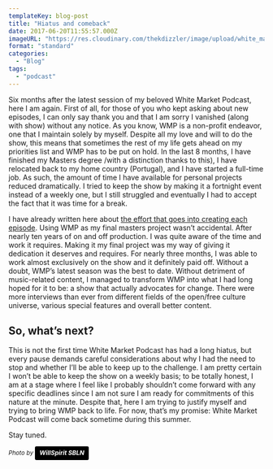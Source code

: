 ```yaml
---
templateKey: blog-post
title: "Hiatus and comeback"
date: 2017-06-20T11:55:57.000Z
imageURL: "https://res.cloudinary.com/thekdizzler/image/upload/white_market/willspirit-sbln-106481.jpg"
format: "standard"
categories:
  - "Blog"
tags:
  - "podcast"
---
```

Six months after the latest session of my beloved White Market Podcast, here I am again. First of all, for those of you who kept asking about new episodes, I can only say thank you and that I am sorry I vanished (along with show) without any notice. As you know, WMP is a non-profit endeavor, one that I maintain solely by myself. Despite all my love and will to do the show, this means that sometimes the rest of my life gets ahead on my priorities list and WMP has to be put on hold. In the last 8 months, I have finished my Masters degree /with a distinction thanks to this), I have relocated back to my home country (Portugal), and I have started a full-time job. As such, the amount of time I have available for personal projects reduced dramatically. I tried to keep the show by making it a fortnight event instead of a weekly one, but I still struggled and eventually I had to accept the fact that it was time for a break.

I have already written here about [the effort that goes into creating each episode](https://www.whitemarketpodcast.co.uk/blog/2016/09/27/white-market-context-i-production-effort-production-values/). Using WMP as my final masters project wasn’t accidental. After nearly ten years of on and off production. I was quite aware of the time and work it requires. Making it my final project was my way of giving it dedication it deserves and requires. For nearly three months, I was able to work almost exclusively on the show and it definitely paid off. Without a doubt, WMP’s latest season was the best to date. Without detriment of music-related content, I managed to transform WMP into what I had long hoped for it to be: a show that actually advocates for change. There were more interviews than ever from different fields of the open/free culture universe, various special features and overall better content.

So, what’s next?
----------------

This is not the first time White Market Podcast has had a long hiatus, but every pause demands careful considerations about why I had the need to stop and whether I’ll be able to keep up to the challenge. I am pretty certain I won’t be able to keep the show on a weekly basis; to be totally honest, I am at a stage where I feel like I probably shouldn’t come forward with any specific deadlines since I am not sure I am ready for commitments of this nature at the minute. Despite that, here I am trying to justify myself and trying to bring WMP back to life. For now, that’s my promise: White Market Podcast will come back sometime during this summer.

Stay tuned.

<small><em>Photo by&nbsp;<a style="background-color: black; color: white; text-decoration: none; padding: 4px 6px; font-family: -apple-system, BlinkMacSystemFont, 'San Francisco', 'Helvetica Neue', Helvetica, Ubuntu, Roboto, Noto, 'Segoe UI', Arial, sans-serif; font-size: 12px; font-weight: bold; line-height: 1.2; display: inline-block; border-radius: 3px;" title="Download free do whatever you want high-resolution photos from WillSpirit SBLN" href="http://unsplash.com/@willspirit?utm_campaign=photographer-credit" target="_blank" rel="noopener noreferrer"><span style="display: inline-block; padding: 2px 3px;">WillSpirit SBLN</span></a></em></small>